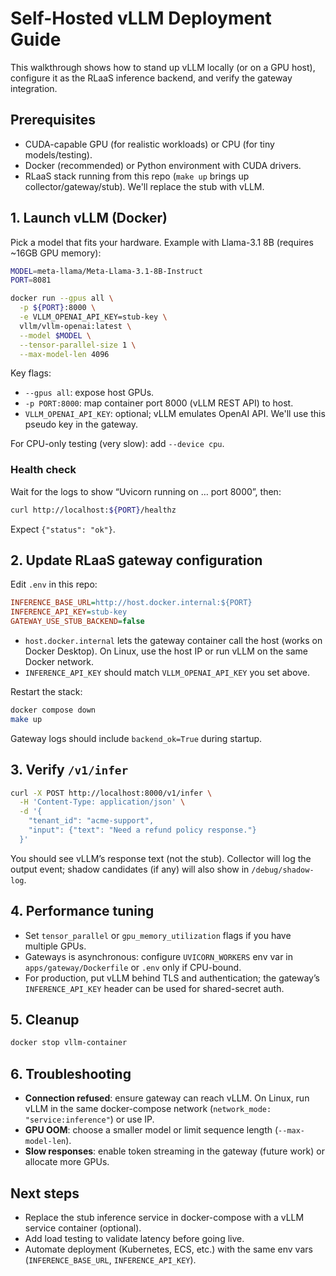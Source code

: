 # Self-Hosted vLLM Deployment Guide

This walkthrough shows how to stand up vLLM locally (or on a GPU host), configure it as the RLaaS inference backend, and verify the gateway integration.

## Prerequisites
- CUDA-capable GPU (for realistic workloads) or CPU (for tiny models/testing).
- Docker (recommended) or Python environment with CUDA drivers.
- RLaaS stack running from this repo (`make up` brings up collector/gateway/stub). We'll replace the stub with vLLM.

## 1. Launch vLLM (Docker)
Pick a model that fits your hardware. Example with Llama-3.1 8B (requires ~16GB GPU memory):

```bash
MODEL=meta-llama/Meta-Llama-3.1-8B-Instruct
PORT=8081

docker run --gpus all \
  -p ${PORT}:8000 \
  -e VLLM_OPENAI_API_KEY=stub-key \
  vllm/vllm-openai:latest \
  --model $MODEL \
  --tensor-parallel-size 1 \
  --max-model-len 4096
```

Key flags:
- `--gpus all`: expose host GPUs.
- `-p PORT:8000`: map container port 8000 (vLLM REST API) to host.
- `VLLM_OPENAI_API_KEY`: optional; vLLM emulates OpenAI API. We'll use this pseudo key in the gateway.

For CPU-only testing (very slow): add `--device cpu`.

### Health check
Wait for the logs to show “Uvicorn running on … port 8000”, then:
```bash
curl http://localhost:${PORT}/healthz
```
Expect `{"status": "ok"}`.

## 2. Update RLaaS gateway configuration
Edit `.env` in this repo:
```ini
INFERENCE_BASE_URL=http://host.docker.internal:${PORT}
INFERENCE_API_KEY=stub-key
GATEWAY_USE_STUB_BACKEND=false
```
- `host.docker.internal` lets the gateway container call the host (works on Docker Desktop). On Linux, use the host IP or run vLLM on the same Docker network.
- `INFERENCE_API_KEY` should match `VLLM_OPENAI_API_KEY` you set above.

Restart the stack:
```bash
docker compose down
make up
```
Gateway logs should include `backend_ok=True` during startup.

## 3. Verify `/v1/infer`
```bash
curl -X POST http://localhost:8000/v1/infer \
  -H 'Content-Type: application/json' \
  -d '{
    "tenant_id": "acme-support",
    "input": {"text": "Need a refund policy response."}
  }'
```
You should see vLLM’s response text (not the stub). Collector will log the output event; shadow candidates (if any) will also show in `/debug/shadow-log`.

## 4. Performance tuning
- Set `tensor_parallel` or `gpu_memory_utilization` flags if you have multiple GPUs.
- Gateways is asynchronous: configure `UVICORN_WORKERS` env var in `apps/gateway/Dockerfile` or `.env` only if CPU-bound.
- For production, put vLLM behind TLS and authentication; the gateway’s `INFERENCE_API_KEY` header can be used for shared-secret auth.

## 5. Cleanup
```bash
docker stop vllm-container
```

## 6. Troubleshooting
- **Connection refused**: ensure gateway can reach vLLM. On Linux, run vLLM in the same docker-compose network (`network_mode: "service:inference"`) or use IP.
- **GPU OOM**: choose a smaller model or limit sequence length (`--max-model-len`).
- **Slow responses**: enable token streaming in the gateway (future work) or allocate more GPUs.

## Next steps
- Replace the stub inference service in docker-compose with a vLLM service container (optional).
- Add load testing to validate latency before going live.
- Automate deployment (Kubernetes, ECS, etc.) with the same env vars (`INFERENCE_BASE_URL`, `INFERENCE_API_KEY`).
